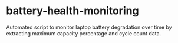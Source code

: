 # battery-health-monitoring
Automated script to monitor laptop battery degradation over time by extracting maximum capacity percentage and cycle count data.
